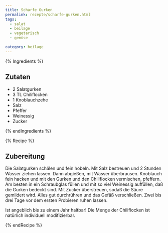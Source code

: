 ```yaml
---
title: Scharfe Gurken
permalink: rezepte/scharfe-gurken.html
tags:
  - salat
  - beilage
  - vegetarisch
  - gemüse

category: beilage
---
```



{% Ingredients %}

## Zutaten

- 2 Salatgurken
- 3 TL Chiliflocken
- 1 Knoblauchzehe
- Salz
- Pfeffer
- Weinessig
- Zucker

{% endIngredients %}

{% Recipe %}

## Zubereitung

Die Salatgurken schälen und fein hobeln. Mit Salz bestreuen und 2 Stunden Wasser ziehen lassen. Dann abgießen, mit Wasser überbrausen. Knoblauch fein hacken und mit den Gurken und den Chiliflocken vermischen, pfeffern. Am besten in ein Schraubglas füllen und mit so viel Weinessig auffüllen, daß die Gurken bedeckt sind. Mit Zucker überstreuen, sodaß die Säure gemildert wird. Alles gut durchrühren und das Gefäß verschließen. Zwei bis drei Tage vor dem ersten Probieren ruhen lassen.

Ist angeblich bis zu einem Jahr haltbar! Die Menge der Chiliflocken ist natürlich individuell modifizierbar.

{% endRecipe %}
